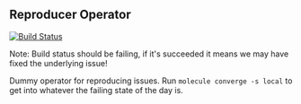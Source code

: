 ## Reproducer Operator

[![Build Status](https://travis-ci.org/fabianvf/reproducer-operator.svg?branch=master)](https://travis-ci.org/fabianvf/reproducer-operator)

Note: Build status should be failing, if it's succeeded it means we may have fixed the underlying issue!

Dummy operator for reproducing issues. Run `molecule converge -s local` to get into whatever the failing state of the day is.

